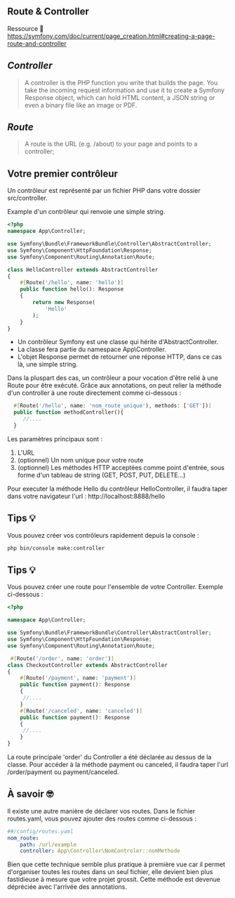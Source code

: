 ## **Route & Controller**

Ressource :book: https://symfony.com/doc/current/page_creation.html#creating-a-page-route-and-controller

## *Controller*
>A controller is the PHP function you write that builds the page. You take the incoming request information and use it to create a Symfony Response object, which can hold HTML content, a JSON string or even a binary file like an image or PDF.  


## *Route*
>A route is the URL (e.g. /about) to your page and points to a controller;


## **Votre premier contrôleur**
Un contrôleur est représenté par un fichier PHP dans votre dossier src/controller.

Example d'un contrôleur qui renvoie une simple string.
```php
<?php
namespace App\Controller;

use Symfony\Bundle\FrameworkBundle\Controller\AbstractController;
use Symfony\Component\HttpFoundation\Response;
use Symfony\Component\Routing\Annotation\Route;

class HelloController extends AbstractController
{
    #[Route('/hello', name: 'hello')]
    public function hello(): Response
    {
        return new Response(
            'Hello'
        );
    }
}
```
* Un contrôleur Symfony est une classe qui hérite d'AbstractController.
* La classe fera partie du namespace App\Controller.
* L'objet Response permet de retourner une réponse HTTP, dans ce cas là, une simple string.


Dans la pluspart des cas, un contrôleur a pour vocation d'être relié à une Route pour être exécuté.
Grâce aux annotations, on peut relier la méthode d'un controller à une route directement comme ci-dessous :
```php
  #[Route('/hello', name: 'nom_route_unique'), methods: ['GET'])]
  public function methodController(){
     //....
  }
```
Les paramètres principaux sont :
1. L'URL
2. (optionnel) Un nom unique pour votre route
3. (optionnel) Les méthodes HTTP acceptées comme point d'entrée, sous forme d'un tableau de string (GET, POST, PUT, DELETE...)
   
Pour executer la méthode Hello du contrôleur HelloController, il faudra taper dans votre navigateur l'url : 
http://localhost:8888/hello


## **Tips** :bulb:

Vous pouvez créer vos contrôleurs rapidement depuis la console :
```bash
php bin/console make:controller
```

## **Tips :bulb:**
Vous pouvez créer une route pour l'ensemble de votre Controller.
Exemple ci-dessous :
```php
<?php

namespace App\Controller;

use Symfony\Bundle\FrameworkBundle\Controller\AbstractController;
use Symfony\Component\HttpFoundation\Response;
use Symfony\Component\Routing\Annotation\Route;

 #[Route('/order', name: 'order')]
class CheckoutController extends AbstractController
{
    #[Route('/payment', name: 'payment')]
    public function payment(): Response
    {
     //....
    }
    #[Route('/canceled', name: 'canceled')]
    public function payment(): Response
    {
     //....
    }
}
```
La route principale 'order' du Controller a été déclarée au dessus de la classe.
Pour accéder à la méthode payment ou canceled, il faudra taper l'url /order/payment ou payment/canceled.



## **À savoir :nerd_face:**
Il existe une autre manière de déclarer vos routes.
Dans le fichier routes.yaml, vous pouvez ajouter des routes comme ci-dessous :
```yaml
##/config/routes.yaml
nom_route:
    path: /url/example
    controller: App\Controller\NomControler::nomMethode
```
Bien que cette technique semble plus pratique à première vue  car il permet d'organiser toutes les routes dans un seul fichier, elle devient bien plus fastidieuse à mesure que votre projet grossit.
Cette méthode est devenue dépréciée avec l'arrivée des annotations.


